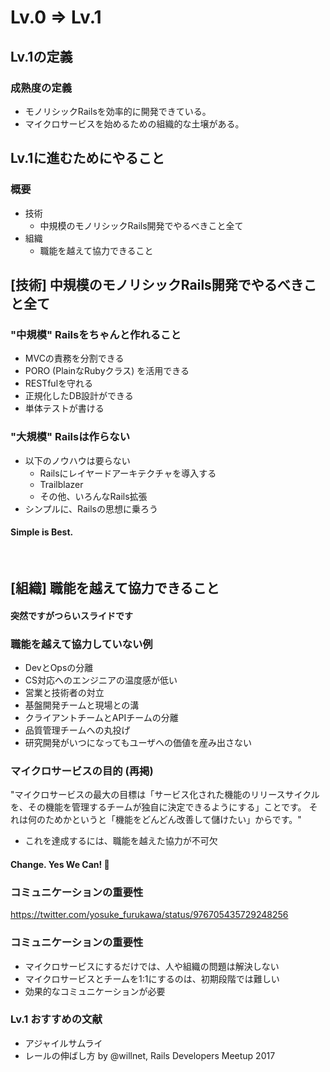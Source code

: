 # Lv.0 => Lv.1

## Lv.1の定義

### 成熟度の定義

- モノリシックRailsを効率的に開発できている。
- マイクロサービスを始めるための組織的な土壌がある。

## Lv.1に進むためにやること

### 概要

- 技術
  - 中規模のモノリシックRails開発でやるべきこと全て
- 組織
  - 職能を越えて協力できること

## [技術] 中規模のモノリシックRails開発でやるべきこと全て

### "中規模" Railsをちゃんと作れること

- MVCの責務を分割できる
- PORO (PlainなRubyクラス) を活用できる
- RESTfulを守れる
- 正規化したDB設計ができる
- 単体テストが書ける

### "大規模" Railsは作らない

- 以下のノウハウは要らない
  - Railsにレイヤードアーキテクチャを導入する
  - Trailblazer
  - その他、いろんなRails拡張
- シンプルに、Railsの思想に乗ろう

#### Simple is Best.
  
## [組織] 職能を越えて協力できること

#### 突然ですがつらいスライドです

### 職能を越えて協力していない例

- DevとOpsの分離
- CS対応へのエンジニアの温度感が低い
- 営業と技術者の対立
- 基盤開発チームと現場との溝
- クライアントチームとAPIチームの分離
- 品質管理チームへの丸投げ
- 研究開発がいつになってもユーザへの価値を産み出さない

### マイクロサービスの目的 (再掲)

"マイクロサービスの最大の目標は「サービス化された機能のリリースサイクルを、その機能を管理するチームが独自に決定できるようにする」ことです。
それは何のためかというと「機能をどんどん改善して儲けたい」からです。"

- これを達成するには、職能を越えた協力が不可欠

#### Change. Yes We Can! 💪

### コミュニケーションの重要性

https://twitter.com/yosuke_furukawa/status/976705435729248256

### コミュニケーションの重要性

- マイクロサービスにするだけでは、人や組織の問題は解決しない
- マイクロサービスとチームを1:1にするのは、初期段階では難しい
- 効果的なコミュニケーションが必要

### Lv.1 おすすめの文献

- アジャイルサムライ
- レールの伸ばし方 by @willnet, Rails Developers Meetup 2017
